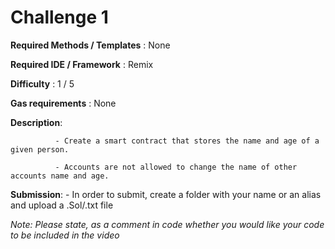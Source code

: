 # Challenge 1


**Required Methods / Templates** : None

**Required IDE / Framework** : Remix

**Difficulty** : 1 / 5

**Gas requirements** : None

**Description**: 

              - Create a smart contract that stores the name and age of a given person. 

              - Accounts are not allowed to change the name of other accounts name and age.
              
              
       
 **Submission**:
              - In order to submit, create a folder with your name or an alias and upload a .Sol/.txt file
              
              
*Note: Please state, as a comment in code whether you would like your code to be included in the video*
